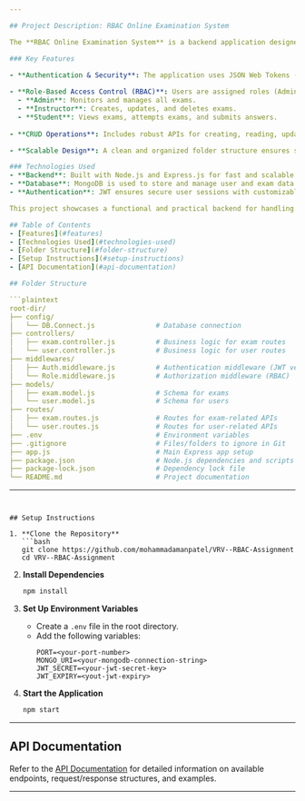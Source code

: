 ```yaml
---

## Project Description: RBAC Online Examination System

The **RBAC Online Examination System** is a backend application designed to manage online examinations while ensuring security through authentication and role-based access control (RBAC). It allows administrators, instructors, and students to perform specific actions based on their roles, ensuring a structured and efficient examination management process.

### Key Features

- **Authentication & Security**: The application uses JSON Web Tokens (JWT) for user authentication, ensuring secure access to protected resources. It also handles token expiry with proper error messaging to enhance user experience.
  
- **Role-Based Access Control (RBAC)**: Users are assigned roles (Admin, Instructor, or Student), and their actions are restricted based on permissions defined for each role:
  - **Admin**: Monitors and manages all exams.
  - **Instructor**: Creates, updates, and deletes exams.
  - **Student**: Views exams, attempts exams, and submits answers.
  
- **CRUD Operations**: Includes robust APIs for creating, reading, updating, and deleting user and exam data.

- **Scalable Design**: A clean and organized folder structure ensures scalability and maintainability of the codebase.

### Technologies Used
- **Backend**: Built with Node.js and Express.js for fast and scalable server-side development.
- **Database**: MongoDB is used to store and manage user and exam data.
- **Authentication**: JWT ensures secure user sessions with customizable token expiry.

This project showcases a functional and practical backend for handling online examination systems with proper user management and security. It is designed to be a modular, extensible, and production-ready solution.

## Table of Contents
- [Features](#features)
- [Technologies Used](#technologies-used)
- [Folder Structure](#folder-structure)
- [Setup Instructions](#setup-instructions)
- [API Documentation](#api-documentation)

## Folder Structure

```plaintext
root-dir/
├── config/
│   └── DB.Connect.js               # Database connection
├── controllers/
│   ├── exam.controller.js          # Business logic for exam routes
│   └── user.controller.js          # Business logic for user routes
├── middlewares/
│   ├── Auth.middleware.js          # Authentication middleware (JWT verification)
│   └── Role.middleware.js          # Authorization middleware (RBAC)
├── models/
│   ├── exam.model.js               # Schema for exams
│   └── user.model.js               # Schema for users
├── routes/
│   ├── exam.routes.js              # Routes for exam-related APIs
│   └── user.routes.js              # Routes for user-related APIs
├── .env                            # Environment variables
├── .gitignore                      # Files/folders to ignore in Git
├── app.js                          # Main Express app setup
├── package.json                    # Node.js dependencies and scripts
├── package-lock.json               # Dependency lock file
└── README.md                       # Project documentation
```

---
```


## Setup Instructions

1. **Clone the Repository**
   ```bash
   git clone https://github.com/mohammadamanpatel/VRV--RBAC-Assignment
   cd VRV--RBAC-Assignment
   ```

2. **Install Dependencies**
   ```bash
   npm install
   ```

3. **Set Up Environment Variables**
   - Create a `.env` file in the root directory.
   - Add the following variables:
     ```env
     PORT=<your-port-number>
     MONGO_URI=<your-mongodb-connection-string>
     JWT_SECRET=<your-jwt-secret-key>
     JWT_EXPIRY=<yout-jwt-expiry>
     ```

4. **Start the Application**
   ```bash
   npm start
   ```

---

## API Documentation

Refer to the [API Documentation](https://www.postman.com/joint-operations-cosmologist-64352344/workspace/exam-system-endpoints/collection/30730048-f9511483-07ec-40e6-ad90-ae8352cb0c45?action=share&creator=30730048) for detailed information on available endpoints, request/response structures, and examples.

---

